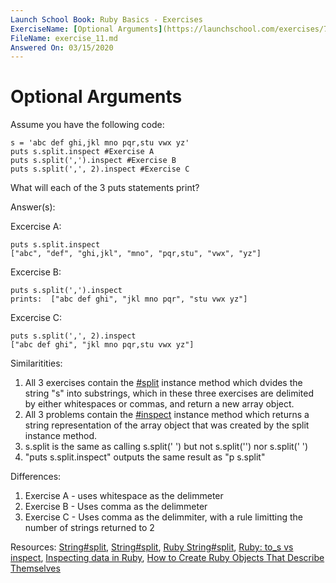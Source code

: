 ```yaml
---
Launch School Book: Ruby Basics - Exercises
ExerciseName: [Optional Arguments](https://launchschool.com/exercises/7a8f47f00)
FileName: exercise_11.md
Answered On: 03/15/2020
---
```


# Optional Arguments

Assume you have the following code:

```
s = 'abc def ghi,jkl mno pqr,stu vwx yz'
puts s.split.inspect #Exercise A
puts s.split(',').inspect #Exercise B
puts s.split(',', 2).inspect #Exercise C
```
What will each of the 3 puts statements print?

Answer(s): 

Excercise A:
```
puts s.split.inspect
["abc", "def", "ghi,jkl", "mno", "pqr,stu", "vwx", "yz"]
```

Excercise B:
```
puts s.split(',').inspect 
prints:  ["abc def ghi", "jkl mno pqr", "stu vwx yz"]
```

Excercise C:
```
puts s.split(',', 2).inspect
["abc def ghi", "jkl mno pqr,stu vwx yz"]
```

Similaritities: 
1. All 3 exercises contain the 
[#split](https://ruby-doc.org/core-2.7.0/String.html#method-i-split) 
instance method which dvides the string "s" into substrings, which in these 
three exercises are delimited by either whitespaces or commas, and return 
a new array object.
2. All 3 problems contain the 
[#inspect](https://ruby-doc.org/core-2.7.0/String.html#method-i-inspect) 
instance method which returns a string representation of the array object
that was created by the split instance method.
3. s.split is the same as calling s.split(' ') but not s.split('') nor s.split('   ')
4. "puts s.split.inspect" outputs the same result as "p s.split" 

Differences:
1. Exercise A - uses whitespace as the delimmeter
2. Exercise B - Uses comma as the delimmeter
3. Exercise C - Uses comma as the delimmiter, with a rule limitting the number
of strings returned to 2

Resources: 
[String#split](https://ruby-doc.org/core-2.7.0/String.html#method-i-split),
[String#split](https://ruby-doc.org/core-2.7.0/String.html#method-i-inspect),
[Ruby String#split](https://spin.atomicobject.com/2007/11/01/ruby-string-split/),
[Ruby: to_s vs inspect](https://medium.com/rubycademy/display-complex-objects-d897be936ae0),
[Inspecting data in Ruby](https://blog.appsignal.com/2018/02/21/inspecting-data-in-ruby.html), 
[How to Create Ruby Objects That Describe Themselves](https://www.rubyguides.com/2018/12/ruby-inspect-method/)